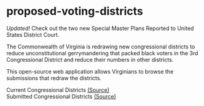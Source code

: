 # proposed-voting-districts

*Updated!* Check out the two new Special Master Plans Reported to United States District Court.

The Commonwealth of Virginia is redrawing new congressional districts to reduce unconstitutional gerrymandering that packed black voters in the 3rd Congressional District and reduce their numbers in other districts.  

This open-source web application allows Virginians to browse the submissions that redraw the districts.  

Current Congressional Districts [(Source)](http://redistricting.dls.virginia.gov/2010/RedistrictingPlans.aspx#31)  
Submitted Congressional Districts [(Source)](http://redistricting.dls.virginia.gov/2010/court-ordered-redistricting.aspx)


